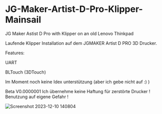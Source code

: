 # JG-Maker-Artist-D-Pro-Klipper-Mainsail
JG Maker Astist D Pro with Klipper  on an old Lenovo Thinkpad 

Laufende Klipper Installation auf dem JGMAKER Artist D PRO 3D Drucker.

Features:

UART

BLTouch (3DTouch)

Im Moment noch keine Idex unterstützung (aber ich gebe nicht auf :) )

Beta V0.0000001
Ich übernehme keine Haftung für zerstörte Drucker !
Benutzung auf eigene Gefahr !


![Screenshot 2023-12-10 140804](https://github.com/Martin-Stiller/JG-Maker-Artist-D-Pro-Klipper-Mainsail/assets/49054392/361910a0-dfc0-42f2-b7c1-dbe86576c207)
